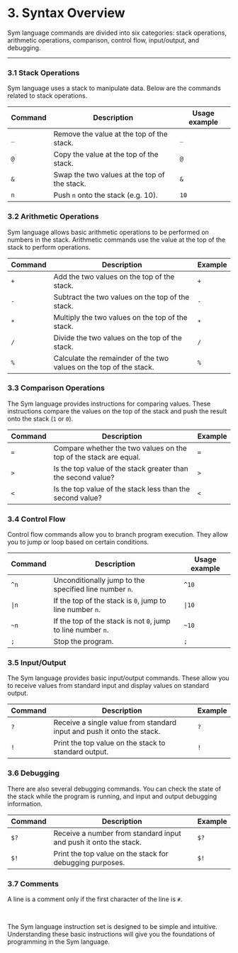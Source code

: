 # 3. Syntax Overview

Sym language commands are divided into six categories: stack operations, arithmetic operations, comparison, control flow, input/output, and debugging.

---

### 3.1 Stack Operations

Sym language uses a stack to manipulate data. Below are the commands related to stack operations.

| Command | Description | Usage example |
|--------|----------------------------------|---------|
| `_` | Remove the value at the top of the stack. | `_` |
| `@` | Copy the value at the top of the stack. | `@` |
| `&` | Swap the two values ​​at the top of the stack. | `&` |
| `n` | Push `n` onto the stack (e.g. 10). | `10` |

### 3.2 Arithmetic Operations

Sym language allows basic arithmetic operations to be performed on numbers in the stack. Arithmetic commands use the value at the top of the stack to perform operations.

| Command | Description | Example |
|--------|----------------------------------|---------|
| `+` | Add the two values ​​on the top of the stack. | `+` |
| `-` | Subtract the two values ​​on the top of the stack. | `-` |
| `*` | Multiply the two values ​​on the top of the stack. | `*` |
| `/` | Divide the two values ​​on the top of the stack. | `/` |
| `%` | Calculate the remainder of the two values ​​on the top of the stack. | `%` |

### 3.3 Comparison Operations

The Sym language provides instructions for comparing values. These instructions compare the values ​​on the top of the stack and push the result onto the stack (`1` or `0`).

| Command | Description | Example |
|--------|----------------------------------|---------|
| `=` | Compare whether the two values ​​on the top of the stack are equal. | `=` |
| `>` | Is the top value of the stack greater than the second value? | `>` |
| `<` | Is the top value of the stack less than the second value? | `<` |

### 3.4 Control Flow

Control flow commands allow you to branch program execution. They allow you to jump or loop based on certain conditions.

| Command | Description | Usage example |
|--------|----------------------------------|---------|
| `^n` | Unconditionally jump to the specified line number `n`. | `^10` |
| `\|n` | If the top of the stack is `0`, jump to line number `n`. | `\|10` |
| `~n` | If the top of the stack is not `0`, jump to line number `n`. | `~10` |
| `;` | Stop the program. | `;` |

### 3.5 Input/Output

The Sym language provides basic input/output commands. These allow you to receive values ​​from standard input and display values ​​on standard output.

| Command | Description | Example |
|--------|----------------------------------|---------|
| `?` | Receive a single value from standard input and push it onto the stack. | `?` |
| `!` | Print the top value on the stack to standard output. | `!` |

### 3.6 Debugging

There are also several debugging commands. You can check the state of the stack while the program is running, and input and output debugging information.

| Command | Description | Example |
|--------|----------------------------------|---------|
| `$?` | Receive a number from standard input and push it onto the stack. | `$?` |
| `$!` | Print the top value on the stack for debugging purposes. | `$!` |

### 3.7 Comments

A line is a comment only if the first character of the line is `#`.

<br>

The Sym language instruction set is designed to be simple and intuitive. Understanding these basic instructions will give you the foundations of programming in the Sym language.
